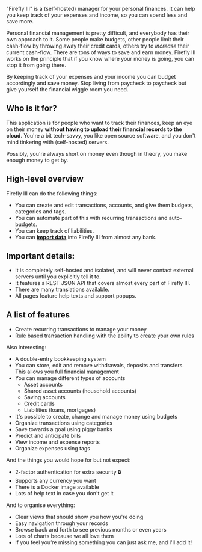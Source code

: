 "Firefly III" is a (self-hosted) manager for your personal finances. It can help you keep track of your expenses and income, so you can spend less and save more.

Personal financial management is pretty difficult, and everybody has their own approach to it. Some people make budgets, other people limit their cash-flow by throwing away their credit cards, others try to *increase* their current cash-flow. There are tons of ways to save and earn money. Firefly III works on the principle that if you know where your money is going, you can stop it from going there.

By keeping track of your expenses and your income you can budget accordingly and save money. Stop living from paycheck to paycheck but give yourself the financial wiggle room you need.

## Who is it for?

This application is for people who want to track their finances, keep an eye on their money **without having to upload their financial records to the cloud**. You're a bit tech-savvy, you like open source software, and you don't mind tinkering with (self-hosted) servers.

Possibly, you're always short on money even though in theory, you make enough money to get by.

## High-level overview

Firefly III can do the following things:

- You can create and edit transactions, accounts, and give them budgets, categories and tags.
- You can automate part of this with recurring transactions and auto-budgets.
- You can keep track of liabilities.
- You can **[import data](../importing-data/index.md)** into Firefly III from almost any bank.

## Important details:

- It is completely self-hosted and isolated, and will never contact external servers until you explicitly tell it to.
- It features a REST JSON API that covers almost every part of Firefly III.
- There are many translations available.
- All pages feature help texts and support popups.

## A list of features

- Create recurring transactions to manage your money
- Rule based transaction handling with the ability to create your own rules

Also interesting:

* A double-entry bookkeeping system
* You can store, edit and remove withdrawals, deposits and transfers. This allows you full financial management
* You can manage different types of accounts
    * Asset accounts
    * Shared asset accounts (household accounts)
    * Saving accounts
    * Credit cards
    * Liabilities (loans, mortgages)
* It's possible to create, change and manage money using budgets
* Organize transactions using categories
* Save towards a goal using piggy banks
* Predict and anticipate bills
* View income and expense reports
* Organize expenses using tags

And the things you would hope for but not expect:

* 2-factor authentication for extra security 🔒
* Supports any currency you want
* There is a Docker image available
* Lots of help text in case you don't get it

And to organise everything:

* Clear views that should show you how you're doing
* Easy navigation through your records
* Browse back and forth to see previous months or even years
* Lots of charts because we all love them
* If you feel you’re missing something you can just ask me, and I'll add it!
